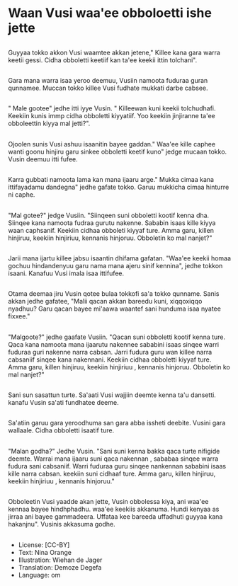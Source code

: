 # Waan Vusi waa'ee obboloetti ishe jette

##
Guyyaa tokko akkon Vusi waamtee akkan jetene," Killee kana gara warra keetii gessi. Cidha obboletti keetiif kan ta'ee keekii ittin tolchani".

##
Gara mana warra isaa yeroo deemuu, Vusiin namoota fuduraa guran qunnamee. Muccan tokko killee Vusi fudhate mukkati darbe cabsee.

##
" Male gootee" jedhe itti iyye Vusin. " Killeewan kuni keekii tolchudhafi. Keekiin kunis immp cidha obboletti kiyyatiif. Yoo keekiin jinjiranne ta'ee obboleettin kiyya mal jetti?".

##
Ojoolen sunis Vusi ashuu isaanitin bayee gaddan." Waa'ee kille caphee wanti goonu hinjiru garu sinkee obboletti keetif kuno" jedge mucaan tokko. Vusin deemuu itti fufee.

##
Karra gubbati namoota lama kan mana ijaaru arge." Mukka cimaa kana ittifayadamu dandegna" jedhe gafate tokko. Garuu mukkicha cimaa hinturre ni caphe.

##
"Mal gotee?" jedge Vusiin. "Siinqeen suni obboletti kootif kenna dha. Siinqee kana namoota fudraa gurutu nakenne. Sababin isaas kille kiyya waan caphsanif. Keekiin cidhaa obboleti kiyyaf ture. Amma garu, killen hinjiruu, keekiin hinjiriuu, kennanis hinjoruu. Obboletin ko mal nanjet?"

##
Jarii mana ijartu killee jabsu isaantin dhifama gafatan. "Waa'ee keekii homaa gochuu hindandenyuu garu nama mana ajeru sinif kennina", jedhe tokkon isaani. Kanafuu Vusi imala isaa ittifufee.

##
Otama deemaa jiru Vusin qotee bulaa tokkofi sa'a tokko qunname. Sanis akkan jedhe gafatee, "Malii qacan akkan bareedu kuni, xiqqoxiqqo nyadhuu? Garu qacan bayee mi'aawa waantef sani hunduma isaa nyatee fixxee."

##
"Malgoote?" jedhe gaafate Vusiin. "Qacan suni obboletti kootif kenna ture.  Qaca kana namoota mana ijaarutu nakennee sababini isaas sinqee warri fuduraa guri nakenne narra cabsan. Jarri fudura guru wan killee narra cabsaniif sinqee kana nakennani. Keekiin cidhaa obboletti kiyyaf ture. Amma garu,  killen hinjiruu, keekiin hinjiriuu , kennanis hinjoruu. Obboletin ko mal nanjet?"

##
Sani sun sasattun turte. Sa'aati Vusi wajjiin deemte kenna ta'u dansetti. kanafu Vusin sa'ati fundhatee deeme.

##
Sa'atiin garuu gara yeroodhuma san gara abba issheti deebite. Vusini gara wallaale. Cidha obboletti isaatif ture.

##
"Malan godha?" Jedhe Vusin. "Sani suni kenna bakka qaca turte nifigide deemte. Warrai mana ijaaru suni qaca nakennan , sababaa sinqee warra fudura sani cabsaniif. Warri fuduraa guru sinqee nankennan sababini isaas kille narra cabsan. keekiin suni cidhaaf ture.  Amma garu,  killen hinjiruu, keekiin hinjiriuu , kennanis hinjoruu."

##
Obboleetin Vusi yaadde akan jette, Vusin obbolessa kiya, ani waa'ee kennaa bayee hindhphadhu. waa'ee keekiis akkanuma. Hundi kenyaa as jirraa ani bayee gammadeera. Uffataa kee bareeda uffadhuti guyyaa kana hakanjnu". Vusinis akkasuma godhe.

##
* License: [CC-BY]
* Text: Nina Orange
* Illustration: Wiehan de Jager
* Translation: Demoze Degefa 
* Language: om
